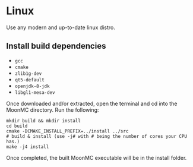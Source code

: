 # Linux

Use any modern and up-to-date linux distro.

## Install build dependencies
* `gcc`
* `cmake`
* `zlib1g-dev`
* `qt5-default`
* `openjdk-8-jdk`
* `libgl1-mesa-dev`

Once downloaded and/or extracted, open the terminal and cd into the MoonMC directory.
Run the following:
```
mkdir build && mkdir install
cd build
cmake -DCMAKE_INSTALL_PREFIX=../install ../src
# build & install (use -j# with # being the number of cores your CPU has.)
make -j4 install
```

Once completed, the built MoonMC executable will be in the install folder.
